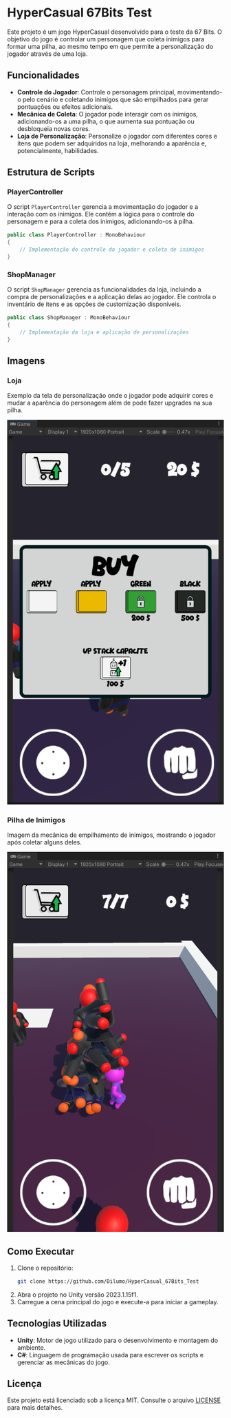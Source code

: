 # HyperCasual 67Bits Test

Este projeto é um jogo HyperCasual desenvolvido para o teste da 67 Bits. O objetivo do jogo é controlar um personagem que coleta inimigos para formar uma pilha, ao mesmo tempo em que permite a personalização do jogador através de uma loja.

## Funcionalidades

- **Controle do Jogador**: Controle o personagem principal, movimentando-o pelo cenário e coletando inimigos que são empilhados para gerar pontuações ou efeitos adicionais.
- **Mecânica de Coleta**: O jogador pode interagir com os inimigos, adicionando-os a uma pilha, o que aumenta sua pontuação ou desbloqueia novas cores.
- **Loja de Personalização**: Personalize o jogador com diferentes cores e itens que podem ser adquiridos na loja, melhorando a aparência e, potencialmente, habilidades.

## Estrutura de Scripts

### PlayerController
O script `PlayerController` gerencia a movimentação do jogador e a interação com os inimigos. Ele contém a lógica para o controle do personagem e para a coleta dos inimigos, adicionando-os à pilha.

```csharp
public class PlayerController : MonoBehaviour
{
    // Implementação do controle do jogador e coleta de inimigos
}
```

### ShopManager
O script `ShopManager` gerencia as funcionalidades da loja, incluindo a compra de personalizações e a aplicação delas ao jogador. Ele controla o inventário de itens e as opções de customização disponíveis.

```csharp
public class ShopManager : MonoBehaviour
{
    // Implementação da loja e aplicação de personalizações
}
```

## Imagens

### Loja
Exemplo da tela de personalização onde o jogador pode adquirir cores e mudar a aparência do personagem além de pode fazer upgrades na sua pilha.

![Loja](Assets/Images/loja.png)

### Pilha de Inimigos
Imagem da mecânica de empilhamento de inimigos, mostrando o jogador após coletar alguns deles.

![Pilha](Assets/Images/pilha.png)

## Como Executar

1. Clone o repositório:
   ```bash
   git clone https://github.com/Dilumo/HyperCasual_67Bits_Test
   ```
2. Abra o projeto no Unity versão 2023.1.15f1.
3. Carregue a cena principal do jogo e execute-a para iniciar a gameplay.

## Tecnologias Utilizadas

- **Unity**: Motor de jogo utilizado para o desenvolvimento e montagem do ambiente.
- **C#**: Linguagem de programação usada para escrever os scripts e gerenciar as mecânicas do jogo.

## Licença

Este projeto está licenciado sob a licença MIT. Consulte o arquivo [LICENSE](LICENSE) para mais detalhes.

